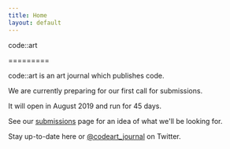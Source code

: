 ```yaml
---
title: Home
layout: default
---
```


<span class="has-text-primary">code</span>::<span class="has-text-info">art</span>
<p>=========</p>
<p></p>

<span class="has-text-primary">code</span>::<span class="has-text-info">art</span> is an <span class="has-text-info">art</span> journal which publishes <span class="has-text-primary">code</span>.
<p></p>
We are currently preparing for our first call for submissions. 

It will open in August 2019 and run for 45 days.

See our [submissions](/submit) page for an idea of what we'll be looking for.

Stay up-to-date here or [@codeart_journal](https://twitter.com/codeart_journal) on Twitter.
